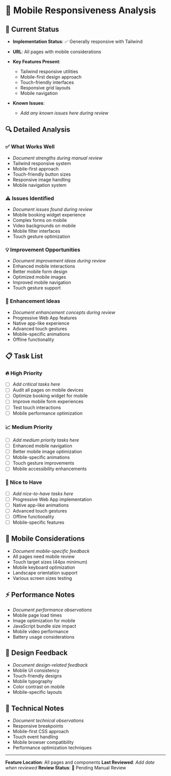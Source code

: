 # 📱 Mobile Responsiveness Analysis

## 🎯 Current Status
- **Implementation Status**: ✅ Generally responsive with Tailwind
- **URL**: All pages with mobile considerations
- **Key Features Present**: 
  - Tailwind responsive utilities
  - Mobile-first design approach
  - Touch-friendly interfaces
  - Responsive grid layouts
  - Mobile navigation

- **Known Issues**: 
  - _Add any known issues here during review_

## 🔍 Detailed Analysis

### ✅ What Works Well
- _Document strengths during manual review_
- Tailwind responsive system
- Mobile-first approach
- Touch-friendly button sizes
- Responsive image handling
- Mobile navigation system

### ⚠️ Issues Identified
- _Document issues found during review_
- Mobile booking widget experience
- Complex forms on mobile
- Video backgrounds on mobile
- Mobile filter interfaces
- Touch gesture optimization

### 💡 Improvement Opportunities
- _Document improvement ideas during review_
- Enhanced mobile interactions
- Better mobile form design
- Optimized mobile images
- Improved mobile navigation
- Touch gesture support

### 🚀 Enhancement Ideas
- _Document enhancement concepts during review_
- Progressive Web App features
- Native app-like experience
- Advanced touch gestures
- Mobile-specific animations
- Offline functionality

## 📋 Task List

### 🔥 High Priority
- [ ] _Add critical tasks here_
- [ ] Audit all pages on mobile devices
- [ ] Optimize booking widget for mobile
- [ ] Improve mobile form experiences
- [ ] Test touch interactions
- [ ] Mobile performance optimization

### 📈 Medium Priority
- [ ] _Add medium priority tasks here_
- [ ] Enhanced mobile navigation
- [ ] Better mobile image optimization
- [ ] Mobile-specific animations
- [ ] Touch gesture improvements
- [ ] Mobile accessibility enhancements

### 💫 Nice to Have
- [ ] _Add nice-to-have tasks here_
- [ ] Progressive Web App implementation
- [ ] Native app-like animations
- [ ] Advanced touch gestures
- [ ] Offline functionality
- [ ] Mobile-specific features

## 📱 Mobile Considerations
- _Document mobile-specific feedback_
- All pages need mobile review
- Touch target sizes (44px minimum)
- Mobile keyboard optimization
- Landscape orientation support
- Various screen sizes testing

## ⚡ Performance Notes
- _Document performance observations_
- Mobile page load times
- Image optimization for mobile
- JavaScript bundle size impact
- Mobile video performance
- Battery usage considerations

## 🎨 Design Feedback
- _Document design-related feedback_
- Mobile UI consistency
- Touch-friendly designs
- Mobile typography
- Color contrast on mobile
- Mobile-specific layouts

## 🔧 Technical Notes
- _Document technical observations_
- Responsive breakpoints
- Mobile-first CSS approach
- Touch event handling
- Mobile browser compatibility
- Performance optimization techniques

---
**Feature Location**: All pages and components
**Last Reviewed**: _Add date when reviewed_
**Review Status**: 🔄 Pending Manual Review 